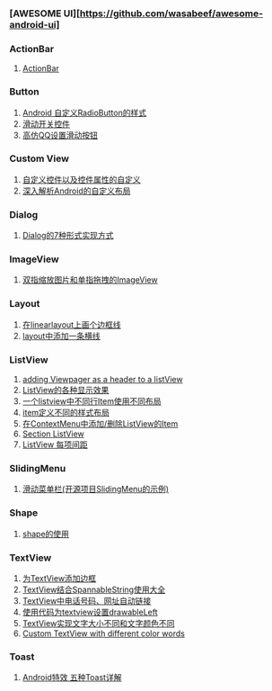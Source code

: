 
### [AWESOME UI][https://github.com/wasabeef/awesome-android-ui]

### ActionBar

1. [ActionBar][actionbar1]

### Button

1. [Android 自定义RadioButton的样式][button1]
2. [滑动开关控件][button2]
3. [高仿QQ设置滑动按钮][button3]

### Custom View

1. [自定义控件以及控件属性的自定义][custom1]
2. [深入解析Android的自定义布局][custom2]

### Dialog

1. [Dialog的7种形式实现方式][dialog1]

### ImageView

1. [双指缩放图片和单指拖拽的ImageView][image1]


### Layout

1. [在linearlayout上画个边框线][layout1]
2. [layout中添加一条横线][layout2]

### ListView

1. [adding Viewpager as a header to a listView][listview1]
2. [ListView的各种显示效果][listview2]
3. [一个listview中不同行Item使用不同布局][listview3]
4. [item定义不同的样式布局][listview4]
5. [在ContextMenu中添加/删除ListView的Item][listview5]
6. [Section ListView][listview6]
7. [ListView 每项间距][listview7]
 

### SlidingMenu

1. [滑动菜单栏(开源项目SlidingMenu的示例)][sliding1]

### Shape

1. [shape的使用][shape1]

### TextView

1. [为TextView添加边框][text1]
2. [TextView结合SpannableString使用大全][text2]
3. [TextView中电话号码、网址自动链接][text3]
4. [使用代码为textview设置drawableLeft][text4]
5. [TextView实现文字大小不同和文字颜色不同][text5]
6. [Custom TextView with different color words][text6]

### Toast

1. [Android特效 五种Toast详解][toast1]



[actionbar1]: http://blog.csdn.net/liu149339750/article/details/8282471
[button1]: http://blog.sina.com.cn/s/blog_777c69930100z6j7.html
[button2]: http://baiy-mail2012.iteye.com/blog/1671641
[button3]: http://www.apkbus.com/forum.php?mod=viewthread&tid=68179

[custom1]: http://blog.csdn.net/nanlus/article/details/8219868
[custom2]: https://greenrobot.me/devpost/android-custom-layout/

[dialog1]: http://www.codeceo.com/article/7-android-dialog.html
[image1]: http://blog.csdn.net/liu_zhen_wei/article/details/7652908
[layout1]: http://blog.csdn.net/hlily2005/article/details/6005969
[layout2]: http://www.eoeandroid.com/thread-62942-1-1.html
[listview1]: http://stackoverflow.com/questions/17087241/adding-viewpager-as-a-header-to-a-listview
[listview2]: http://www.cnblogs.com/chenguanwei/archive/2011/12/09/2282421.html
[listview3]: http://blog.sina.com.cn/s/blog_5da93c8f0100wx4v.html
[listview4]: http://www.yoyong.com/archives/252
[listview5]: http://www.iteye.com/topic/1113551
[listview6]: http://blog.csdn.net/r8hzgemq/article/details/7882985
[listview7]: http://blog.csdn.net/a7888067/article/details/6621817

[sliding1]: http://blog.csdn.net/acrambler/article/details/13775179

[shape1]: http://www.cnblogs.com/cyanfei/archive/2012/07/27/2612023.html

[text1]: http://blog.csdn.net/jwzhangjie/article/details/9404823
[text2]: http://blog.sina.com.cn/s/blog_5da93c8f0100ul3z.html
[text3]: http://blog.sina.com.cn/s/blog_5da93c8f0100ul4a.html
[text4]: http://blog.csdn.net/csdn_ask/article/details/8640994
[text5]: http://blog.csdn.net/h3c4lenovo/article/details/32930821
[text6]: http://stackoverflow.com/questions/11479560/custom-textview-in-android-with-different-color-words

[toast1]: http://android.tgbus.com/Android/tutorial/201103/346236.shtml